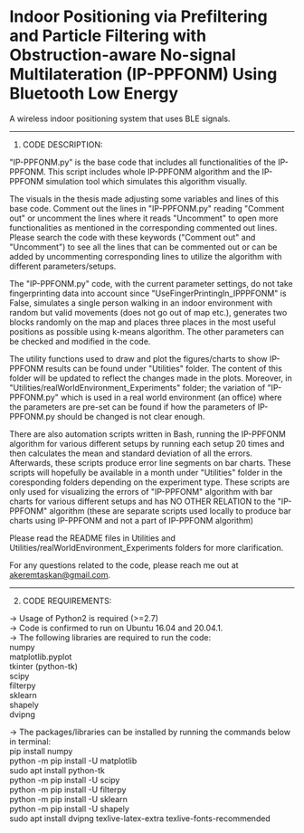 # Indoor Positioning via Prefiltering and Particle Filtering with Obstruction-aware No-signal Multilateration (IP-PPFONM) Using Bluetooth Low Energy 
A wireless indoor positioning system that uses BLE signals.


**********************
1) CODE DESCRIPTION:

"IP-PPFONM.py" is the base code that includes all functionalities of the IP-PPFONM. This script includes whole IP-PPFONM algorithm and the IP-PPFONM simulation tool which simulates this algorithm visually. 

The visuals in the thesis made adjusting some variables and lines of this base code.
Comment out the lines in "IP-PPFONM.py" reading "Comment out" or uncomment the lines where it reads "Uncomment" to open more functionalities as mentioned in the corresponding commented out lines. Please search the code with these keywords ("Comment out" and "Uncomment") to see all the lines that can be commented out or can be added by uncommenting corresponding lines to utilize the algorithm with different parameters/setups.

The "IP-PPFONM.py" code, with the current parameter settings, do not take fingerprinting data into account since "UseFingerPrintingIn_IPPPFONM" is False, simulates a single person walking in an indoor environment with random but valid movements (does not go out of map etc.), generates two blocks randomly on the map and places three places in the most useful positions as possible using k-means algorithm. The other parameters can be checked and modified in the code.

The utility functions used to draw and plot the figures/charts to show IP-PPFONM results can be found under "Utilities" folder. The content of this folder will be updated to reflect the changes made in the plots.
Moreover, in "Utilities/realWorldEnvironment_Experiments" folder; the variation of "IP-PPFONM.py" which is used in a real world environment (an office) where the parameters are pre-set can be found if how the parameters of IP-PPFONM.py should be changed is not clear enough.

There are also automation scripts written in Bash, running the IP-PPFONM algorithm for various different setups by running each setup 20 times and then calculates the mean and standard deviation of all the errors. Afterwards, these scripts produce error line segments on bar charts. These scripts will hopefully be available in a month under "Utilities" folder in the coresponding folders depending on the experiment type. These scripts are only used for visualizing the errors of "IP-PPFONM" algorithm with bar charts for various different setups and has NO OTHER RELATION to the "IP-PPFONM" algorithm (these are separate scripts used locally to produce bar charts using IP-PPFONM and not a part of IP-PPFONM algorithm)

Please read the README files in Utilities and Utilities/realWorldEnvironment_Experiments folders for more clarification.

For any questions related to the code, please reach me out at akeremtaskan@gmail.com.

**********************
2) CODE REQUIREMENTS:

-> Usage of Python2 is required (>=2.7)  
-> Code is confirmed to run on Ubuntu 16.04 and 20.04.1.  
-> The following libraries are required to run the code:   
numpy  
matplotlib.pyplot  
tkinter (python-tk)  
scipy  
filterpy  
sklearn  
shapely  
dvipng  

-> The packages/libraries can be installed by running the commands below in terminal:  
pip install numpy  
python -m pip install -U matplotlib  
sudo apt install python-tk  
python -m pip install -U scipy  
python -m pip install -U filterpy  
python -m pip install -U sklearn  
python -m pip install -U shapely  
sudo apt install dvipng texlive-latex-extra texlive-fonts-recommended  

